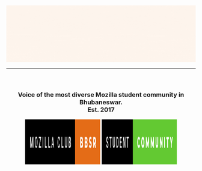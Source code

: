 ![Mozilla Club Bbsr](./assets/Mozilla_Banner_GIF.gif)

---

<!-- Wassupp -->

<h3><strong></br><p align="center">Voice of the most diverse Mozilla student community in Bhubaneswar. 
</br>Est. 2017</p></strong>

<p align="center">
  <img width="200" height="120" src="./assets/mozilla-club-bbsr.svg">  
  <img width="200" height="120" src="./assets/student-community.svg">
</p>
</h3>

